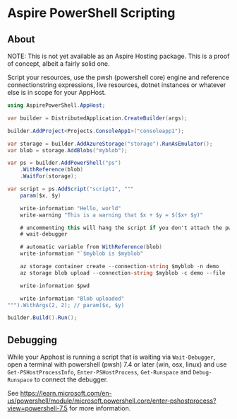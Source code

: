 # Aspire PowerShell Scripting

## About

NOTE: This is not yet available as an Aspire Hosting package. This is a proof of concept, albeit a fairly solid one.

Script your resources, use the pwsh (powershell core) engine and reference connectionstring expressions, live resources, dotnet instances or whatever else is in scope for your AppHost. 


```csharp
using AspirePowerShell.AppHost;

var builder = DistributedApplication.CreateBuilder(args);

builder.AddProject<Projects.ConsoleApp1>("consoleapp1");

var storage = builder.AddAzureStorage("storage").RunAsEmulator();
var blob = storage.AddBlobs("myblob");

var ps = builder.AddPowerShell("ps")
    .WithReference(blob)
    .WaitFor(storage);

var script = ps.AddScript("script1", """
    param($x, $y)

    write-information "Hello, world"
    write-warning "This is a warning that $x + $y = $($x+ $y)"

    # uncommenting this will hang the script if you don't attach the pwsh debugger
    # wait-debugger

    # automatic variable from WithReference(blob)
    write-information "`$myblob is $myblob"

    az storage container create --connection-string $myblob -n demo
    az storage blob upload --connection-string $myblob -c demo --file ..\README.md

    write-information $pwd

    write-information "Blob uploaded"
""").WithArgs(2, 2); // param($x, $y)

builder.Build().Run();
```

## Debugging

While your Apphost is running a script that is waiting via `Wait-Debugger`, open a terminal with powershell (pwsh) 7.4 or later (win, osx, linux) and use `Get-PSHostProcessInfo`, `Enter-PSHostProcess`, `Get-Runspace` and `Debug-Runspace` to connect the debugger. 

See https://learn.microsoft.com/en-us/powershell/module/microsoft.powershell.core/enter-pshostprocess?view=powershell-7.5 for more information.
